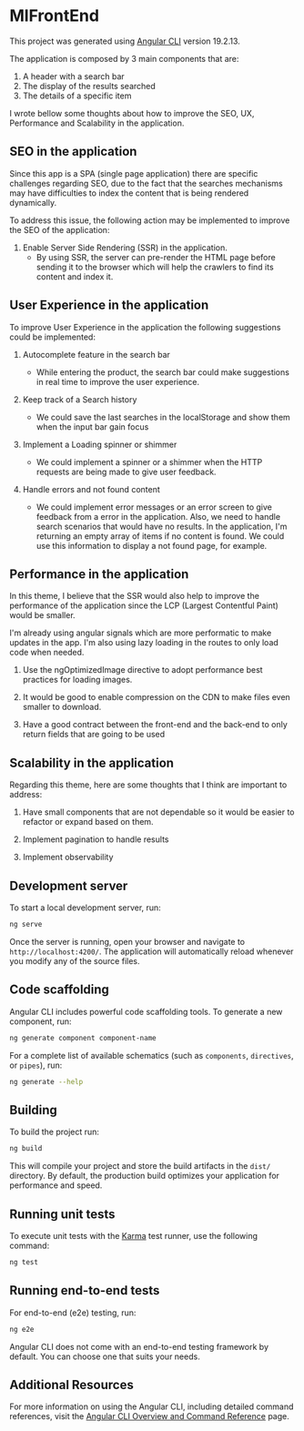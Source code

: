 # MlFrontEnd

This project was generated using [Angular CLI](https://github.com/angular/angular-cli) version 19.2.13.

The application is composed by 3 main components that are:

1. A header with a search bar
2. The display of the results searched
3. The details of a specific item

I wrote bellow some thoughts about how to improve the SEO, UX, Performance and Scalability in the application.

## SEO in the application

Since this app is a SPA (single page application) there are specific challenges regarding SEO, due to the fact that the searches mechanisms may have difficulties to index the content that is being rendered dynamically.

To address this issue, the following action may be implemented to improve the SEO of the application:

1. Enable Server Side Rendering (SSR) in the application.
   - By using SSR, the server can pre-render the HTML page before sending it to the browser which will help the crawlers to find its content and index it.

## User Experience in the application

To improve User Experience in the application the following suggestions could be implemented:

1. Autocomplete feature in the search bar
   - While entering the product, the search bar could make suggestions in real time to improve the user experience.

2. Keep track of a Search history
   - We could save the last searches in the localStorage and show them when the input bar gain focus

3. Implement a Loading spinner or shimmer
   - We could implement a spinner or a shimmer when the HTTP requests are being made to give user feedback.

4. Handle errors and not found content
   - We could implement error messages or an error screen to give feedback from a error in the application. Also, we need to handle search scenarios that would have no results. In the application, I'm returning an empty array of items if no content is found. We could use this information to display a not found page, for example.

## Performance in the application

In this theme, I believe that the SSR would also help to improve the performance of the application since the LCP (Largest Contentful Paint) would be smaller.

I'm already using angular signals which are more performatic to make updates in the app.
I'm also using lazy loading in the routes to only load code when needed.

1. Use the ngOptimizedImage directive to adopt performance best practices for loading images.

2. It would be good to enable compression on the CDN to make files even smaller to download.

3. Have a good contract between the front-end and the back-end to only return fields that are going to be used

## Scalability in the application

Regarding this theme, here are some thoughts that I think are important to address:

1. Have small components that are not dependable so it would be easier to refactor or expand based on them.

2. Implement pagination to handle results

3. Implement observability

## Development server

To start a local development server, run:

```bash
ng serve
```

Once the server is running, open your browser and navigate to `http://localhost:4200/`. The application will automatically reload whenever you modify any of the source files.

## Code scaffolding

Angular CLI includes powerful code scaffolding tools. To generate a new component, run:

```bash
ng generate component component-name
```

For a complete list of available schematics (such as `components`, `directives`, or `pipes`), run:

```bash
ng generate --help
```

## Building

To build the project run:

```bash
ng build
```

This will compile your project and store the build artifacts in the `dist/` directory. By default, the production build optimizes your application for performance and speed.

## Running unit tests

To execute unit tests with the [Karma](https://karma-runner.github.io) test runner, use the following command:

```bash
ng test
```

## Running end-to-end tests

For end-to-end (e2e) testing, run:

```bash
ng e2e
```

Angular CLI does not come with an end-to-end testing framework by default. You can choose one that suits your needs.

## Additional Resources

For more information on using the Angular CLI, including detailed command references, visit the [Angular CLI Overview and Command Reference](https://angular.dev/tools/cli) page.

